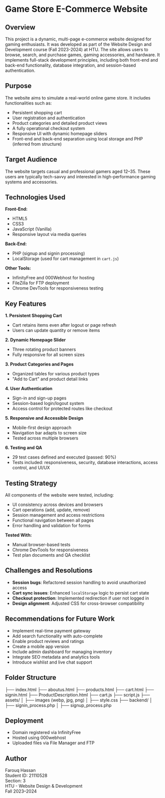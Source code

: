 # Game Store E-Commerce Website

## **Overview**

This project is a dynamic, multi-page e-commerce website designed for gaming enthusiasts. It was developed as part of the Website Design and Development course (Fall 2023-2024) at HTU. The site allows users to browse, search, and purchase games, gaming accessories, and hardware. It implements full-stack development principles, including both front-end and back-end functionality, database integration, and session-based authentication.

## **Purpose**

The website aims to simulate a real-world online game store. It includes functionalities such as:
- Persistent shopping cart
- User registration and authentication
- Product categories and detailed product views
- A fully operational checkout system
- Responsive UI with dynamic homepage sliders
- Front-end and back-end separation using local storage and PHP (inferred from structure)

## **Target Audience**

The website targets casual and professional gamers aged 12–35. These users are typically tech-savvy and interested in high-performance gaming systems and accessories.

## **Technologies Used**

**Front-End:**
- HTML5
- CSS3
- JavaScript (Vanilla)
- Responsive layout via media queries

**Back-End:**
- PHP (signup and signin processing)
- LocalStorage (used for cart management in `cart.js`)

**Other Tools:**
- InfinityFree and 000Webhost for hosting
- FileZilla for FTP deployment
- Chrome DevTools for responsiveness testing

## **Key Features**

**1. Persistent Shopping Cart**
- Cart retains items even after logout or page refresh
- Users can update quantity or remove items

**2. Dynamic Homepage Slider**
- Three rotating product banners
- Fully responsive for all screen sizes

**3. Product Categories and Pages**
- Organized tables for various product types
- "Add to Cart" and product detail links

**4. User Authentication**
- Sign-in and sign-up pages
- Session-based login/logout system
- Access control for protected routes like checkout

**5. Responsive and Accessible Design**
- Mobile-first design approach
- Navigation bar adapts to screen size
- Tested across multiple browsers

**6. Testing and QA**
- 29 test cases defined and executed (passed: 90%)
- Tests included: responsiveness, security, database interactions, access control, and UI/UX

## **Testing Strategy**

All components of the website were tested, including:
- UI consistency across devices and browsers
- Cart operations (add, update, remove)
- Session management and access restrictions
- Functional navigation between all pages
- Error handling and validation for forms

**Tested With:**
- Manual browser-based tests
- Chrome DevTools for responsiveness
- Test plan documents and QA checklist

## **Challenges and Resolutions**

- **Session bugs**: Refactored session handling to avoid unauthorized access
- **Cart sync issues**: Enhanced `localStorage` logic to persist cart state
- **Checkout protection**: Implemented redirection if user not logged in
- **Design alignment**: Adjusted CSS for cross-browser compatibility

## **Recommendations for Future Work**

- Implement real-time payment gateway
- Add search functionality with auto-complete
- Enable product reviews and ratings
- Create a mobile app version
- Include admin dashboard for managing inventory
- Integrate SEO metadata and analytics tools
- Introduce wishlist and live chat support

## **Folder Structure**

├── index.html
├── aboutus.html
├── products.html
├── cart.html
├── signin.html
├── ProductDescription.html
├── cart.js
├── script.js
├── assets/
│ ├── images (webp, jpg, png)
│ ├── style.css
├── backend/
│ ├── signin_process.php
│ ├── signup_process.php

## **Deployment**

- Domain registered via InfinityFree
- Hosted using 000webhost
- Uploaded files via File Manager and FTP

## **Author**

Farouq Hassan  
Student ID: 21110528  
Section: 3  
HTU - Website Design & Development  
Fall 2023–2024

